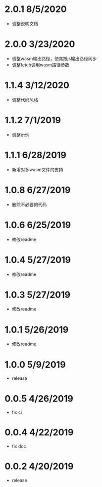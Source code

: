 # 2.0.1 8/5/2020
- 调整说明文档

# 2.0.0 3/23/2020
- 调整wasm输出路径，使其跟js输出路径同步
- 调整fetch调用wasm路径参数

# 1.1.4 3/12/2020
- 调整代码风格

# 1.1.2 7/1/2019
- 调整示例

# 1.1.1 6/28/2019
- 新增对多wasm文件的支持

# 1.0.8 6/27/2019
- 删除不必要的代码

# 1.0.6 6/25/2019
- 修改readme


# 1.0.4 5/27/2019
- 修改readme


# 1.0.3 5/27/2019
- 修改readme


# 1.0.1 5/26/2019
- 修改readme


# 1.0.0 5/9/2019
- release

# 0.0.5 4/26/2019
- fix ci

# 0.0.4 4/22/2019
- fix doc

# 0.0.2 4/20/2019
- release

